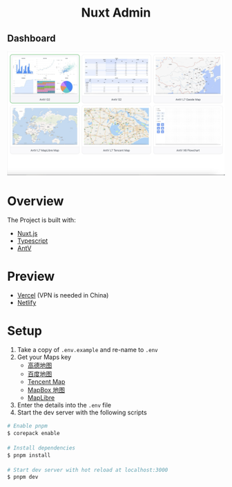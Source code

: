 <h1 align="center">
    Nuxt Admin 
</h1>

<h2>
  Dashboard
</h2>

<div align="center">
    <img src="./.github/assets/dashboard.png" style="object-fit:fill;"/>
</div>

# Overview

The Project is built with:
- [Nuxt.js](https://nuxt.com/)
- [Typescript](https://www.typescriptlang.org/)
- [AntV](https://antv.antgroup.com/)

# Preview
  - [Vercel](https://xingxing-dashboard.vercel.app/)  (VPN is needed in China)
  - [Netlify](https://xingxing-dashboard.netlify.app/)

# Setup

1. Take a copy of `.env.example` and re-name to `.env`
2. Get your Maps key
    - [高德地图](https://lbs.amap.com/api/javascript-api-v2/prerequisites) 
    - [百度地图](https://lbs.baidu.com/index.php?title=jspopularGL/guide/getkey)
    - [Tencent Map](https://lbs.qq.com/webApi/javascriptGL/glGuide/glBasic)
    - [MapBox 地图](https://docs.mapbox.com/help/getting-started/access-tokens/)
    - [MapLibre](https://maplibre.org/)
4. Enter the details into the `.env` file
5. Start the dev server with the following scripts

``` bash
# Enable pnpm
$ corepack enable

# Install dependencies
$ pnpm install

# Start dev server with hot reload at localhost:3000
$ pnpm dev
```
